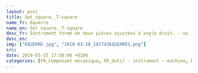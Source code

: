 ```yaml
---
layout: post
title: Set_square,_T-square
name_fr: Equerre
name_en: Set square, T-square
desc_fr: Instrument formé de deux pièces ajustées à angle droit. - ou - Pièce en deux plans à angle droit permettant la fixation à 90° de deux Eléments.  https&#58;--fr.wikipedia.org-wiki-%C3%89querre
desc_en: 
img: ["EQUERRE.jpg", "2018-03-28_101743EQUERRES.png"]
src: 
date: 2019-03-15 17:58:00 +0100
categories: [FR_Composant mécanique, FR_Outil - instrument - machine, EN_Mechanical part, EN_Tool - instrument - machine]
---
```

